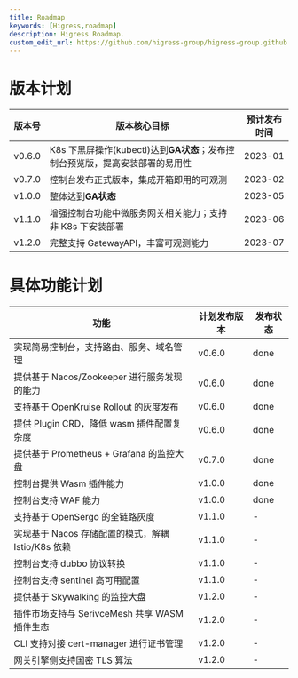 ```yaml
---
title: Roadmap
keywords: [Higress,roadmap]
description: Higress Roadmap.
custom_edit_url: https://github.com/higress-group/higress-group.github.io/blob/main/i18n/zh-cn/docusaurus-plugin-content-docs/current/overview/roadmap.md
---
```


# 版本计划

| 版本号  | 版本核心目标 | 预计发布时间 |
| ------- | -----------  | -----------  |
| v0.6.0  | K8s 下黑屏操作(kubectl)达到**GA状态**；发布控制台预览版，提高安装部署的易用性   | 2023-01   |
| v0.7.0  | 控制台发布正式版本，集成开箱即用的可观测   | 2023-02   |
| v1.0.0  | 整体达到**GA状态**   | 2023-05   |
| v1.1.0  | 增强控制台功能中微服务网关相关能力；支持非 K8s 下安装部署   | 2023-06   |
| v1.2.0  | 完整支持 GatewayAPI，丰富可观测能力   | 2023-07   |


# 具体功能计划 

| 功能                    | 计划发布版本 | 发布状态 |
| ----------------------  | -----------  | -------  |
| 实现简易控制台，支持路由、服务、域名管理 | v0.6.0 | done |
| 提供基于 Nacos/Zookeeper 进行服务发现的能力 | v0.6.0 | done |
| 支持基于 OpenKruise Rollout 的灰度发布  | v0.6.0 | done |
| 提供 Plugin CRD，降低 wasm 插件配置复杂度  | v0.6.0 | done |
| 提供基于 Prometheus + Grafana 的监控大盘  | v0.7.0 | done |
| 控制台提供 Wasm 插件能力 | v1.0.0 | done |
| 控制台支持 WAF 能力  | v1.0.0 | done |
| 支持基于 OpenSergo 的全链路灰度  | v1.1.0 | - |
| 实现基于 Nacos 存储配置的模式，解耦 Istio/K8s 依赖  | v1.1.0 | - |
| 控制台支持 dubbo 协议转换  | v1.1.0 | - |
| 控制台支持 sentinel 高可用配置  | v1.1.0 | - |
| 提供基于 Skywalking 的监控大盘  | v1.2.0 | - |
| 插件市场支持与 SerivceMesh 共享 WASM 插件生态   | v1.2.0 | - |
| CLI 支持对接 cert-manager 进行证书管理   | v1.2.0 | - |
| 网关引擎侧支持国密 TLS 算法   | v1.2.0 | - |
 

